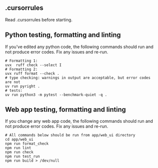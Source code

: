 ## .cursorrules

Read .cursorrules before starting.

## Python testing, formatting and linting

If you've edited any python code, the following commands should run and not produce error codes. Fix any issues and re-run.

```
# Formatting 1:
uvx  ruff check --select I
# Formatting 2:
uvx ruff format --check .
# type checking: warnings in output are acceptable, but error codes are not
uv run pyright .
# tests:
uv run python3 -m pytest --benchmark-quiet -q .
```

## Web app testing, formatting and linting

If you change any web app code, the following commands should run and not produce error codes. Fix any issues and re-run.

```
# All commands below should be run from app/web_ui directory
cd app/web_ui
npm run format_check
npm run lint
npm run check
npm run test_run
npm run build > /dev/null
```